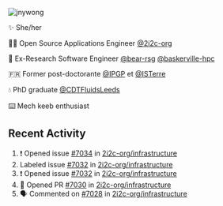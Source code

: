 ![jnywong](https://readme-typing-svg.demolab.com/?font=Intel+One+Mono&size=36&duration=3000&pause=1000&color=6bc46d&vCenter=true&width=170&lines=jnywong)

✨ She/her

👩‍💻 Open Source Applications Engineer [@2i2c-org](https://2i2c.org/)

🐻 Ex-Research Software Engineer [@bear-rsg](https://github.com/bear-rsg) [@baskerville-hpc](https://github.com/baskerville-hpc) 

🇫🇷 Former post-doctorante [@IPGP](https://github.com/IPGP) et [@ISTerre](https://www.isterre.fr/) 

💧 PhD graduate [@CDTFluidsLeeds](https://fluid-dynamics.leeds.ac.uk/) 

⌨️ Mech keeb enthusiast 

## Recent Activity 

<!--START_SECTION:activity-->
1. ❗ Opened issue [#7034](https://github.com/2i2c-org/infrastructure/issues/7034) in [2i2c-org/infrastructure](https://github.com/2i2c-org/infrastructure)
2.  Labeled issue [#7032](https://github.com/2i2c-org/infrastructure/issues/7032) in [2i2c-org/infrastructure](https://github.com/2i2c-org/infrastructure)
3. ❗ Opened issue [#7032](https://github.com/2i2c-org/infrastructure/issues/7032) in [2i2c-org/infrastructure](https://github.com/2i2c-org/infrastructure)
4. 💪 Opened PR [#7030](undefined) in [2i2c-org/infrastructure](https://github.com/2i2c-org/infrastructure)
5. 🗣 Commented on [#7028](https://github.com/2i2c-org/infrastructure/issues/7028#issuecomment-3451419513) in [2i2c-org/infrastructure](https://github.com/2i2c-org/infrastructure)
<!--END_SECTION:activity-->
